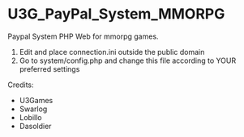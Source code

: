 # U3G_PayPal_System_MMORPG
Paypal System PHP Web for mmorpg games.

1. Edit and place connection.ini outside the public domain
2. Go to system/config.php and change this file according to YOUR preferred settings

Credits:
- U3Games
- Swarlog
- Lobillo
- Dasoldier
